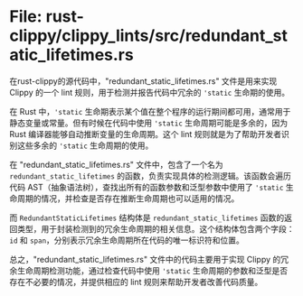 # File: rust-clippy/clippy_lints/src/redundant_static_lifetimes.rs

在rust-clippy的源代码中，"redundant_static_lifetimes.rs" 文件是用来实现 Clippy 的一个 lint 规则，用于检测并报告代码中冗余的 `'static` 生命期的使用。

在 Rust 中，`'static` 生命期表示某个值在整个程序的运行期间都可用，通常用于静态变量或常量。但有时候在代码中使用 `'static` 生命周期可能是多余的，因为 Rust 编译器能够自动推断变量的生命周期。这个 lint 规则就是为了帮助开发者识别这些多余的 `'static` 生命周期的使用。

在 "redundant_static_lifetimes.rs" 文件中，包含了一个名为 `redundant_static_lifetimes` 的函数，负责实现具体的检测逻辑。该函数会遍历代码 AST（抽象语法树），查找出所有的函数参数和泛型参数中使用了 `'static` 生命周期的情况，并检查是否存在推断生命周期也可以适用的情况。

而 `RedundantStaticLifetimes` 结构体是 `redundant_static_lifetimes` 函数的返回类型，用于封装检测到的冗余生命周期的相关信息。这个结构体包含两个字段：`id` 和 `span`，分别表示冗余生命周期所在代码的唯一标识符和位置。

总之，"redundant_static_lifetimes.rs" 文件中的代码主要用于实现 Clippy 的冗余生命周期检测功能，通过检查代码中使用 `'static` 生命周期的参数和泛型是否存在不必要的情况，并提供相应的 lint 规则来帮助开发者改善代码质量。

